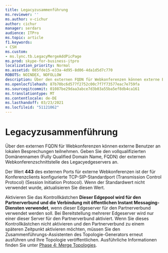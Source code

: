 ```yaml
---
title: Legacyzusammenführung
ms.reviewer: ''
ms.author: v-cichur
author: cichur
manager: serdars
audience: ITPro
ms.topic: article
f1.keywords:
- CSH
ms.custom:
- ms.lync.tb.LegacyMergeAddPicPage
ms.prod: skype-for-business-itpro
localization_priority: Normal
ms.assetid: 085fde15-e33a-4d95-8d06-4da1d5d7c770
ROBOTS: NOINDEX, NOFOLLOW
description: Über den externen FQDN für Webkonferenzen können externe Benutzer an lokalen Besprechungen teilnehmen. Geben Sie den vollqualifizierten Domänennamen (Fully Qualified Domain Name, FQDN) der externen Webkonferenzschnittstelle des Legacyedgeservers an.
ms.openlocfilehash: 87b70bc6d577f2752c00c7f7f73577eac7e759fa
ms.sourcegitcommit: 01087be29daa3abce7d3b03a55ba5ef8db4ca161
ms.translationtype: MT
ms.contentlocale: de-DE
ms.lasthandoff: 03/23/2021
ms.locfileid: "51121062"
---
```

# <a name="legacy-merge"></a>Legacyzusammenführung

Über den externen FQDN für Webkonferenzen können externe Benutzer an lokalen Besprechungen teilnehmen. Geben Sie den vollqualifizierten Domänennamen (Fully Qualified Domain Name, FQDN) der externen Webkonferenzschnittstelle des Legacyedgeservers an.

Der Wert **443** des externen Ports für externe Webkonferenzen ist der für Konferenzclients konfigurierte TCP-SIP-Standardport (Transmission Control Protocol) (Session Initiation Protocol). Wenn der Standardwert nicht verwendet wurde, aktualisieren Sie diesen Wert.

Aktivieren Sie das Kontrollkästchen **Dieser Edgepool wird für den Partnerverbund und die Verbindung mit öffentlichen Instant Messaging-Diensten verwendet**, wenn dieser Edgeserver für den Partnerverbund verwendet werden soll. Bei Bereitstellung mehrerer Edgeserver wird nur einer dieser Server für den Partnerverbund aktiviert. Wenn Sie dieses Kontrollkästchen nicht aktivieren und den Partnerverbund zu einem späteren Zeitpunkt aktivieren möchten, müssen Sie den Zusammenführungs-Assistenten des Topologie-Generators erneut ausführen und Ihre Topologie veröffentlichen. Ausführliche Informationen finden Sie unter [Phase 4: Merge Topologies](/previous-versions/office/lync-server-2013/phase-4-merge-topologies).